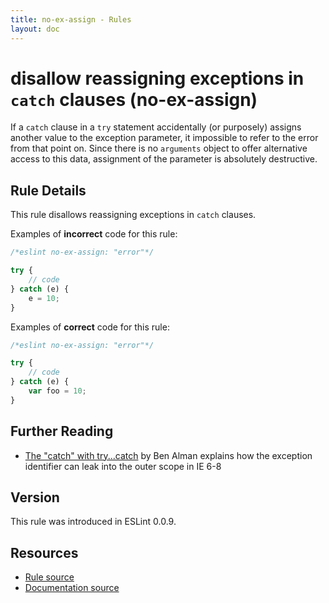 ```yaml
---
title: no-ex-assign - Rules
layout: doc
---
```

<!-- Note: No pull requests accepted for this file. See README.md in the root directory for details. -->

# disallow reassigning exceptions in `catch` clauses (no-ex-assign)

If a `catch` clause in a `try` statement accidentally (or purposely) assigns another value to the exception parameter, it impossible to refer to the error from that point on.
Since there is no `arguments` object to offer alternative access to this data, assignment of the parameter is absolutely destructive.

## Rule Details

This rule disallows reassigning exceptions in `catch` clauses.

Examples of **incorrect** code for this rule:

```js
/*eslint no-ex-assign: "error"*/

try {
    // code
} catch (e) {
    e = 10;
}
```

Examples of **correct** code for this rule:

```js
/*eslint no-ex-assign: "error"*/

try {
    // code
} catch (e) {
    var foo = 10;
}
```

## Further Reading

* [The "catch" with try...catch](http://weblog.bocoup.com/the-catch-with-try-catch/) by Ben Alman explains how the exception identifier can leak into the outer scope in IE 6-8

## Version

This rule was introduced in ESLint 0.0.9.

## Resources

* [Rule source](https://github.com/eslint/eslint/tree/master/lib/rules/no-ex-assign.js)
* [Documentation source](https://github.com/eslint/eslint/tree/master/docs/rules/no-ex-assign.md)
